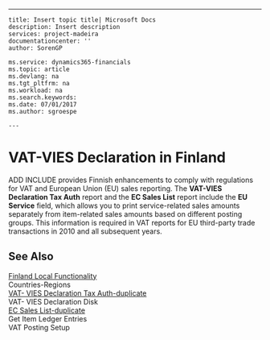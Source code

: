 ---
    title: Insert topic title| Microsoft Docs
    description: Insert description
    services: project-madeira
    documentationcenter: ''
    author: SorenGP

    ms.service: dynamics365-financials
    ms.topic: article
    ms.devlang: na
    ms.tgt_pltfrm: na
    ms.workload: na
    ms.search.keywords:
    ms.date: 07/01/2017
    ms.author: sgroespe

    ---
# VAT-VIES Declaration in Finland
ADD INCLUDE<!--[!INCLUDE[nav_current_short](../../includes/nav_current_short_md.md)]--> provides Finnish enhancements to comply with regulations for VAT and European Union \(EU\) sales reporting. The **VAT-VIES Declaration Tax Auth** report and the **EC Sales List** report include the **EU Service** field, which allows you to print service-related sales amounts separately from item-related sales amounts based on different posting groups. This information is required in VAT reports for EU third-party trade transactions in 2010 and all subsequent years.  
  
## See Also  
 [Finland Local Functionality](../FullExperience/finland-local-functionality.md)   
 Countries-Regions   
 [VAT- VIES Declaration Tax Auth-duplicate](../FullExperience/\($%20R_19%20VAT-%20VIES%20Declaration%20Tax%20Auth%20$\)-duplicate.md)   
 VAT- VIES Declaration Disk   
 [EC Sales List-duplicate](../FullExperience/\($%20R_130%20EC%20Sales%20List%20$\)-duplicate.md)   
 Get Item Ledger Entries   
 VAT Posting Setup